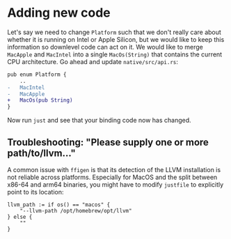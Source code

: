 # Adding new code

Let's say we need to change `Platform` such that we don't really care about whether it
is running on Intel or Apple Silicon, but we would like to keep this information so
downlevel code can act on it. We would like to merge `MacApple` and `MacIntel` into a
single `MacOs(String)` that contains the current CPU architecture. Go ahead and update
`native/src/api.rs`:

```diff
pub enum Platform {
    ..
-   MacIntel
-   MacApple
+   MacOs(pub String)
}
```

Now run `just` and see that your binding code now has changed.

## Troubleshooting: "Please supply one or more path/to/llvm..."

A common issue with `ffigen` is that its detection of the LLVM installation is not reliable
across platforms. Especially for MacOS and the split between x86-64 and arm64 binaries,
you might have to modify `justfile` to explicitly point to its location:

```
llvm_path := if os() == "macos" {
    "--llvm-path /opt/homebrew/opt/llvm"
} else {
    ""
}
```